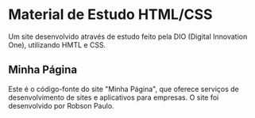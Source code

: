 
# Material de Estudo HTML/CSS

Um site desenvolvido através de estudo feito pela DIO (Digital Innovation One), utilizando HMTL e CSS.


## Minha Página

Este é o código-fonte do site "Minha Página", que oferece serviços de desenvolvimento de sites e aplicativos para empresas. O site foi desenvolvido por Robson Paulo.
